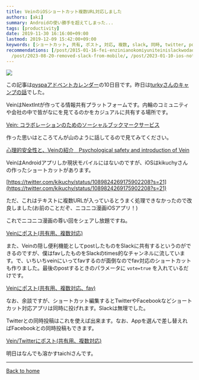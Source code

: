 ```yaml
---
title: VeinのiOSショートカット複数URL対応しました
authors: [aki]
summary: Androidの使い勝手を超えてしまった...
tags: [productivity]
date: 2019-11-30 16:16:00+09:00
lastmod: 2019-12-09 15:42:00+09:00
keywords: [ショートカット, 共有, ポスト, 対応, 複数, slack, 同時, twitter, post, facebook]
recommendations: [/post/2015-01-16-fei-enzinianokomiyuniteinislackwodao-ru-sitahua-number-ingress/,
  /post/2023-08-20-removed-slack-from-mobile/, /post/2023-01-10-ios-notification-management/]
---
```


![](https://images.unsplash.com/photo-1416816901131-9e5eab64c1c1?ixlib=rb-1.2.1&q=85&fm=jpg&crop=entropy&cs=srgb)

この記事は[pyspaアドベントカレンダー](https://adventar.org/calendars/3896)の10日目です。昨日は[turkyさんのキャンプの話](https://turky-in-the.blogspot.com/2019/12/blog-post.html)でした。

VeinはNextIntが作ってる情報共有プラットフォームです。内輪のコミュニティや会社の中で皆がなにを見てるのかをカジュアルに共有する場所です。

[Vein: コラボレーションのためのソーシャルブックマークサービス](https://introduction.vein.space/)

作った思いはところてんが山のように話してるので見てみてください。

[心理的安全性と、Veinの紹介　Psychological safety and introduction of Vein](https://www.slideshare.net/TokorotenNakayama/veinpsychological-safety-and-introduction-of-vein)

VeinはAndroidアプリしか現状モバイルにはないのですが、iOSはkikuchyさんの作ったショートカットがあります。

[https://twitter.com/kikuchy/status/1089824269175902208?s=21](https://twitter.com/kikuchy/status/1089824269175902208?s=21)

ただ、これはテキストに複数URLが入っているとうまく処理できなかったので改良しました(お前のことだぞ、ニコニコ漫画iOSアプリ！)

これでニコニコ漫画の尊い回をシェアし放題ですね。

[Veinにポスト(共有用、複数対応)](https://www.icloud.com/shortcuts/9231f779851640ab80572407d4af93d2)

また、Veinの隠し便利機能としてpostしたものをSlackに共有するというのができるのですが、僕はfavしたものをSlackのtimes的なチャンネルに流しています。で、いちいちveinにいってfavするのが面倒なのでfav対応のショートカットも作りました。最後のpostするときのパラメータに `vote=true` を入れているだけです。

[Veinにポスト(共有用、複数対応、fav)](https://www.icloud.com/shortcuts/664d86e293584f2fac598d2ab09c6829)

なお、余談ですが、ショートカット編集するとTwitterやFacebookなどショートカット対応アプリは同時に投げれます。Slackは無理でした。

Twitterとの同時投稿はこれを使えば出来ます。なお、Appを選んで差し替えればFacebookとの同時投稿もできます。

[Vein/Twitterにポスト(共有用、複数対応)](https://www.icloud.com/shortcuts/2759cccf677043519e4e29ee76ea4a4c)

明日はなんでも溶かすtaichiさんです。

---

[Back to home](https://memo.chezo.uno/)
